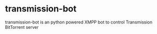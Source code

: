 transmission-bot
================

transmission-bot is an python powered XMPP bot to control Transmission BitTorrent server